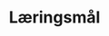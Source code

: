 ---
title: Læringsmål
layout: collection
permalink: /studygoals/
collection: studygoals
entries_layout: grid
classes: wide 
---